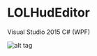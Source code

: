 # LOLHudEditor

Visual Studio 2015 C# (WPF)

![alt tag](http://image.prntscr.com/image/5dff1b4afe4e41788579eb9d111368aa.png)
